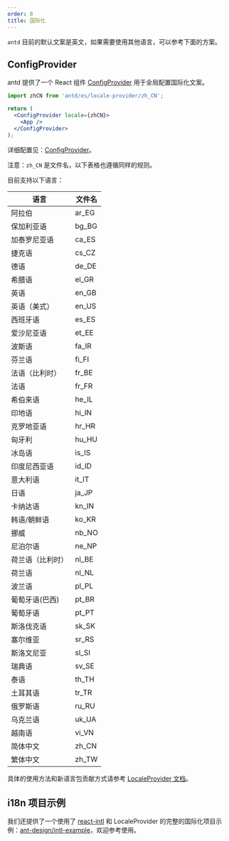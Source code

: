```yaml
---
order: 8
title: 国际化
---
```


`antd` 目前的默认文案是英文，如果需要使用其他语言，可以参考下面的方案。

## ConfigProvider

antd 提供了一个 React 组件 [ConfigProvider](/components/config-provider) 用于全局配置国际化文案。

```jsx
import zhCN from 'antd/es/locale-provider/zh_CN';

return (
  <ConfigProvider locale={zhCN}>
    <App />
  </ConfigProvider>
);
```

详细配置见：[ConfigProvider](/components/config-provider)。

注意：`zh_CN` 是文件名，以下表格也遵循同样的规则。

目前支持以下语言：

| 语言             | 文件名 |
| ---------------- | ------ |
| 阿拉伯           | ar_EG  |
| 保加利亚语       | bg_BG  |
| 加泰罗尼亚语     | ca_ES  |
| 捷克语           | cs_CZ  |
| 德语             | de_DE  |
| 希腊语           | el_GR  |
| 英语             | en_GB  |
| 英语（美式）     | en_US  |
| 西班牙语         | es_ES  |
| 爱沙尼亚语       | et_EE  |
| 波斯语           | fa_IR  |
| 芬兰语           | fi_FI  |
| 法语（比利时）   | fr_BE  |
| 法语             | fr_FR  |
| 希伯来语         | he_IL  |
| 印地语           | hi_IN  |
| 克罗地亚语       | hr_HR  |
| 匈牙利           | hu_HU  |
| 冰岛语           | is_IS  |
| 印度尼西亚语     | id_ID  |
| 意大利语         | it_IT  |
| 日语             | ja_JP  |
| 卡纳达语         | kn_IN  |
| 韩语/朝鲜语      | ko_KR  |
| 挪威             | nb_NO  |
| 尼泊尔语         | ne_NP  |
| 荷兰语（比利时） | nl_BE  |
| 荷兰语           | nl_NL  |
| 波兰语           | pl_PL  |
| 葡萄牙语(巴西)   | pt_BR  |
| 葡萄牙语         | pt_PT  |
| 斯洛伐克语       | sk_SK  |
| 塞尔维亚         | sr_RS  |
| 斯洛文尼亚       | sl_SI  |
| 瑞典语           | sv_SE  |
| 泰语             | th_TH  |
| 土耳其语         | tr_TR  |
| 俄罗斯语         | ru_RU  |
| 乌克兰语         | uk_UA  |
| 越南语           | vi_VN  |
| 简体中文         | zh_CN  |
| 繁体中文         | zh_TW  |

具体的使用方法和新语言包贡献方式请参考 [LocaleProvider 文档](/components/locale-provider)。

## i18n 项目示例

我们还提供了一个使用了 [react-intl](https://github.com/yahoo/react-intl) 和 LocaleProvider 的完整的国际化项目示例：[ant-design/intl-example](https://github.com/ant-design/intl-example)，欢迎参考使用。
